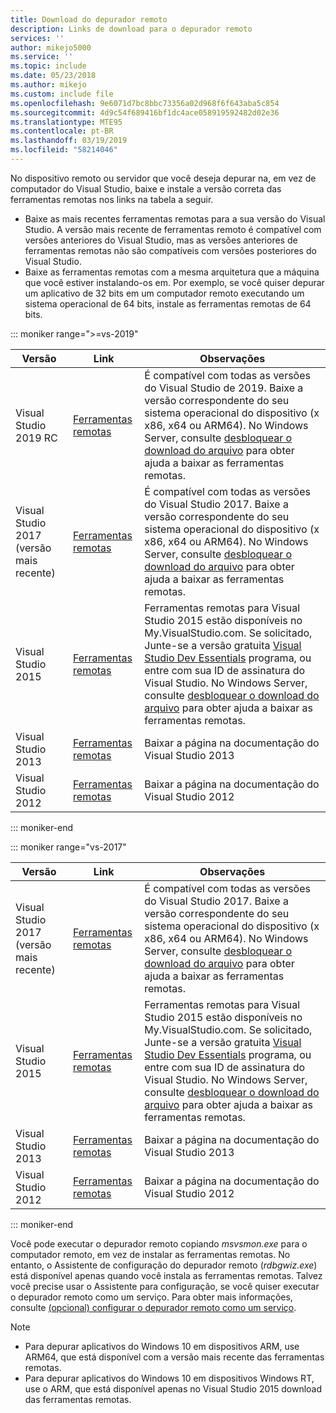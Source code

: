 ```yaml
---
title: Download do depurador remoto
description: Links de download para o depurador remoto
services: ''
author: mikejo5000
ms.service: ''
ms.topic: include
ms.date: 05/23/2018
ms.author: mikejo
ms.custom: include file
ms.openlocfilehash: 9e6071d7bc8bbc73356a02d968f6f643aba5c854
ms.sourcegitcommit: 4d9c54f689416bf1dc4ace058919592482d02e36
ms.translationtype: MTE95
ms.contentlocale: pt-BR
ms.lasthandoff: 03/19/2019
ms.locfileid: "58214046"
---
```

No dispositivo remoto ou servidor que você deseja depurar na, em vez de computador do Visual Studio, baixe e instale a versão correta das ferramentas remotas nos links na tabela a seguir.

- Baixe as mais recentes ferramentas remotas para a sua versão do Visual Studio. A versão mais recente de ferramentas remoto é compatível com versões anteriores do Visual Studio, mas as versões anteriores de ferramentas remotas não são compatíveis com versões posteriores do Visual Studio.
- Baixe as ferramentas remotas com a mesma arquitetura que a máquina que você estiver instalando-os em. Por exemplo, se você quiser depurar um aplicativo de 32 bits em um computador remoto executando um sistema operacional de 64 bits, instale as ferramentas remotas de 64 bits.

::: moniker range=">=vs-2019"

|Versão|Link|Observações|
|-|-|-|
|Visual Studio 2019 RC|[Ferramentas remotas](https://visualstudio.microsoft.com/downloads/?q=remote+tools#remote-tools-for-visual-studio-2019)|É compatível com todas as versões do Visual Studio de 2019. Baixe a versão correspondente do seu sistema operacional do dispositivo (x x86, x64 ou ARM64). No Windows Server, consulte [desbloquear o download do arquivo](../../debugger/remote-debugging-unblock-file-download.md) para obter ajuda a baixar as ferramentas remotas.|
|Visual Studio 2017 (versão mais recente)|[Ferramentas remotas](https://visualstudio.microsoft.com/downloads/?q=remote+tools#remote-tools-for-visual-studio-2017)|É compatível com todas as versões do Visual Studio 2017. Baixe a versão correspondente do seu sistema operacional do dispositivo (x x86, x64 ou ARM64). No Windows Server, consulte [desbloquear o download do arquivo](../../debugger/remote-debugging-unblock-file-download.md) para obter ajuda a baixar as ferramentas remotas.|
|Visual Studio 2015|[Ferramentas remotas](https://my.visualstudio.com/Downloads?q=remote%20tools%20visual%20studio%202015)|Ferramentas remotas para Visual Studio 2015 estão disponíveis no My.VisualStudio.com. Se solicitado, Junte-se a versão gratuita [Visual Studio Dev Essentials](https://visualstudio.microsoft.com/dev-essentials/) programa, ou entre com sua ID de assinatura do Visual Studio. No Windows Server, consulte [desbloquear o download do arquivo](../../debugger/remote-debugging-unblock-file-download.md) para obter ajuda a baixar as ferramentas remotas.|
|Visual Studio 2013|[Ferramentas remotas](/previous-versions/visualstudio/visual-studio-2013/bt727f1t(v=vs.120)#installing-the-remote-tools)|Baixar a página na documentação do Visual Studio 2013|
|Visual Studio 2012|[Ferramentas remotas](/previous-versions/visualstudio/visual-studio-2012/bt727f1t(v=vs.110)#installing-the-remote-tools)|Baixar a página na documentação do Visual Studio 2012|

::: moniker-end

::: moniker range="vs-2017"

|Versão|Link|Observações|
|-|-|-|
|Visual Studio 2017 (versão mais recente)|[Ferramentas remotas](https://visualstudio.microsoft.com/downloads/?q=remote+tools#remote-tools-for-visual-studio-2017)|É compatível com todas as versões do Visual Studio 2017. Baixe a versão correspondente do seu sistema operacional do dispositivo (x x86, x64 ou ARM64). No Windows Server, consulte [desbloquear o download do arquivo](../../debugger/remote-debugging-unblock-file-download.md) para obter ajuda a baixar as ferramentas remotas.|
|Visual Studio 2015|[Ferramentas remotas](https://my.visualstudio.com/Downloads?q=remote%20tools%20visual%20studio%202015)|Ferramentas remotas para Visual Studio 2015 estão disponíveis no My.VisualStudio.com. Se solicitado, Junte-se a versão gratuita [Visual Studio Dev Essentials](https://visualstudio.microsoft.com/dev-essentials/) programa, ou entre com sua ID de assinatura do Visual Studio. No Windows Server, consulte [desbloquear o download do arquivo](../../debugger/remote-debugging-unblock-file-download.md) para obter ajuda a baixar as ferramentas remotas.|
|Visual Studio 2013|[Ferramentas remotas](/previous-versions/visualstudio/visual-studio-2013/bt727f1t(v=vs.120)#installing-the-remote-tools)|Baixar a página na documentação do Visual Studio 2013|
|Visual Studio 2012|[Ferramentas remotas](/previous-versions/visualstudio/visual-studio-2012/bt727f1t(v=vs.110)#installing-the-remote-tools)|Baixar a página na documentação do Visual Studio 2012|

::: moniker-end

Você pode executar o depurador remoto copiando *msvsmon.exe* para o computador remoto, em vez de instalar as ferramentas remotas. No entanto, o Assistente de configuração do depurador remoto (*rdbgwiz.exe*) está disponível apenas quando você instala as ferramentas remotas. Talvez você precise usar o Assistente para configuração, se você quiser executar o depurador remoto como um serviço. Para obter mais informações, consulte [(opcional) configurar o depurador remoto como um serviço](../../debugger/remote-debugging.md#bkmk_configureService).

>[!NOTE]
>- Para depurar aplicativos do Windows 10 em dispositivos ARM, use ARM64, que está disponível com a versão mais recente das ferramentas remotas.
>- Para depurar aplicativos do Windows 10 em dispositivos Windows RT, use o ARM, que está disponível apenas no Visual Studio 2015 download das ferramentas remotas.
